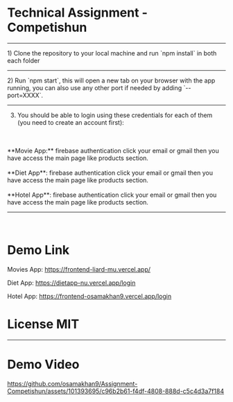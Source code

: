 # Technical Assignment - Competishun
<hr/>
1) Clone the repository to your local machine and run `npm install` in both each folder 
<hr/>
2) Run `npm start`, this will open a new tab on your browser with the app
running, you can also use any other port if needed by adding `--port=XXXX`.
<hr/>


3) You should be able to login using these credentials for each of them (you need to
create an account first):

<br>
<br>
**Movie App:** <EMAIL> firebase authentication click your email or gmail then you have access the main page like products section.
<br>
<br>
**Diet App**: <EMAIL> firebase authentication click your email or gmail then you have access the main page like products section.
<br>
<br>
**Hotel App**: <EMAIL> firebase authentication click your email or gmail then you have access the main page like products section.

<hr/>
<br>


# Demo Link

Movies App: https://frontend-liard-mu.vercel.app/

Diet App: https://dietapp-nu.vercel.app/login

Hotel App: https://frontend-osamakhan9.vercel.app/login

# License MIT

<hr/>

# Demo Video



https://github.com/osamakhan9/Assignment-Competishun/assets/101393695/c96b2b61-f4df-4808-888d-c5c4d3a7f184


